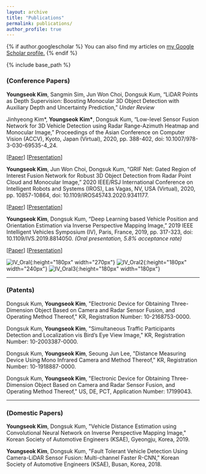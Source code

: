 ```yaml
---
layout: archive
title: "Publications"
permalink: publications/
author_profile: true
---
```


{% if author.googlescholar %}
  You can also find my articles on <u><a href="{{author.googlescholar}}">my Google Scholar profile</a>.</u>
{% endif %}

{% include base_path %}

### (Conference Papers)

**Youngseok Kim**, Sangmin Sim, Jun Won Choi, Dongsuk Kum, “LiDAR Points as Depth Supervision: Boosting Monocular 3D Object Detection with Auxiliary Depth and Uncertainty Prediction,” *Under Review*

Jinhyeong Kim\*, **Youngseok Kim\***, Dongsuk Kum, “Low-level Sensor Fusion Network for 3D Vehicle Detection using Radar Range-Azimuth Heatmap and Monocular Image,” Proceedings of the Asian Conference on Computer Vision (ACCV), Kyoto, Japan (Virtual), 2020, pp. 388-402, doi: 10.1007/978-3-030-69535-4_24.

\[[Paper](https://openaccess.thecvf.com/content/ACCV2020/html/Kim_Low-level_Sensor_Fusion_Network_for_3D_Vehicle_Detection_using_Radar_ACCV_2020_paper.html)\] \[[Presentation](https://www.youtube.com/watch?v=UdWNWnBxcso)\]

**Youngseok Kim**, Jun Won Choi, Dongsuk Kum, “GRIF Net: Gated Region of Interest Fusion Network for Robust 3D Object Detection from Radar Point Cloud and Monocular Image,” 2020 IEEE/RSJ International Conference on Intelligent Robots and Systems (IROS), Las Vagas, NV, USA (Virtual), 2020, pp. 10857-10864, doi: 10.1109/IROS45743.2020.9341177.

\[[Paper](https://ieeexplore.ieee.org/document/9341177)\] \[[Presentation](https://www.youtube.com/watch?v=0bFLy4Bbznw)\]

**Youngseok Kim**, Dongsuk Kum, “Deep Learning based Vehicle Position and Orientation Estimation via Inverse Perspective Mapping Image,” 2019 IEEE Intelligent Vehicles Symposium (IV), Paris, France, 2019, pp. 317-323, doi: 10.1109/IVS.2019.8814050. *(Oral presentation, 5.8% acceptance rate)*

\[[Paper](https://ieeexplore.ieee.org/document/8814050)\] \[[Presentation](https://www.youtube.com/watch?v=2zvS87d1png)\]

![IV_Oral](https://github.com/YoungSkKim/YoungSkKim.github.io/blob/master/images/IV_Oral.jpg?raw=true){:height="180px" width="270px"}
![IV_Oral2](https://github.com/YoungSkKim/YoungSkKim.github.io/blob/master/images/IV_Oral2.jpg?raw=true){:height="180px" width="240px"}
![IV_Oral3](https://github.com/YoungSkKim/YoungSkKim.github.io/blob/master/images/IV_Oral3.jpg?raw=true){:height="180px" width="180px"}

---------------------------------------


### (Patents)

Dongsuk Kum, **Youngseok Kim**, "Electronic Device for Obtaining Three-Dimension Object Based on Camera and Radar Sensor Fusion, and Operating Method Thereof," KR, Registration Number: 10-2168753-0000.

Dongsuk Kum, **Youngseok Kim**, "Simultaneous Traffic Participants Detection and Localization vis Bird’s Eye View Image," KR, Registration Number: 10-2003387-0000.

Dongsuk Kum, **Youngseok Kim**, Seoung Jun Lee, "Distance Measuring Device Using Mono Infrared Camera and Method Thereof," KR, Registration Number: 10-1918887-0000.

Dongsuk Kum, **Youngseok Kim**, "Electronic Device for Obtaining Three-Dimension Object Based on Camera and Radar Sensor Fusion, and Operating Method Thereof," US, DE, PCT, Application Number: 17199043.


---------------------------------------


### (Domestic Papers)

**Youngseok Kim**, Dongsuk Kum, "Vehicle Distance Estimation using Convolutional Neural Network on Inverse Perspective Mapping Image,"  Korean Society of Automotive Engineers (KSAE), Gyeongju, Korea, 2019.

**Youngseok Kim**, Dongsuk Kum, "Fault Tolerant Vehicle Detection Using Camera-LiDAR Sensor Fusion: Multi-channel Faster R-CNN,"  Korean Society of Automotive Engineers (KSAE), Busan, Korea, 2018.
